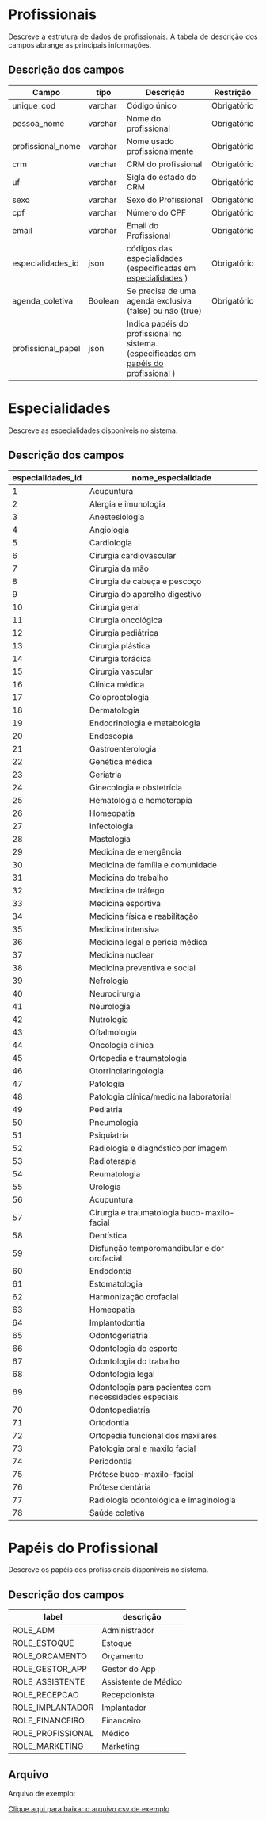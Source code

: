 # Profissionais

<p align="justify"> 
Descreve a estrutura de dados de profissionais. A tabela de descrição dos campos abrange as principais informações.
 </p>

 ## Descrição dos campos

| Campo                   |tipo  | Descrição                | Restrição |
|--------------------------|-|------------------------------|----|
| unique_cod            |varchar | Código único                 |Obrigatório |
| pessoa_nome           |varchar | Nome do profissional         |Obrigatório |
| profissional_nome     |varchar | Nome usado profissionalmente |Obrigatório |
| crm      |varchar | CRM do profissional          |Obrigatório |
| uf       |varchar | Sigla do estado do CRM       |Obrigatório | 
| sexo                  |varchar | Sexo do Profissional         |Obrigatório |
| cpf                   |varchar | Número do CPF                |Obrigatório |
| email                 |varchar | Email do Profissional        |Obrigatório |
| especialidades_id     |json | códigos das especialidades (especificadas em [especialidades](#especialidades) )      |Obrigatório |
| agenda_coletiva       |Boolean | Se precisa de uma agenda exclusiva (false) ou não (true) |Obrigatório |
| profissional_papel    | json   | Indica papéis do profissional no sistema. (especificadas em [papéis do profissional](#papéis-do-profissional) )    | |


# Especialidades
<p align="justify"> 
Descreve as especialidades disponíveis no sistema.
 </p>

 ## Descrição dos campos
 | especialidades_id |nome_especialidade  |
|--------------------------|-----------------|
1	|Acupuntura
2	|Alergia e imunologia
3	|Anestesiologia
4	|Angiologia
5	|Cardiologia
6	|Cirurgia cardiovascular
7	|Cirurgia da mão
8	|Cirurgia de cabeça e pescoço
9	|Cirurgia do aparelho digestivo
10	|Cirurgia geral
11	|Cirurgia oncológica
12	|Cirurgia pediátrica
13	|Cirurgia plástica
14	|Cirurgia torácica
15	|Cirurgia vascular
16	|Clínica médica
17	|Coloproctologia
18	|Dermatologia
19	|Endocrinologia e metabologia
20	|Endoscopia
21	|Gastroenterologia
22	|Genética médica
23	|Geriatria
24	|Ginecologia e obstetrícia
25	|Hematologia e hemoterapia
26	|Homeopatia
27	|Infectologia
28	|Mastologia
29	|Medicina de emergência
30	|Medicina de família e comunidade
31	|Medicina do trabalho
32	|Medicina de tráfego
33	|Medicina esportiva
34	|Medicina física e reabilitação
35	|Medicina intensiva
36	|Medicina legal e perícia médica
37	|Medicina nuclear
38	|Medicina preventiva e social
39	|Nefrologia
40	|Neurocirurgia
41	|Neurologia
42	|Nutrologia
43	|Oftalmologia
44	|Oncologia clínica
45	|Ortopedia e traumatologia
46	|Otorrinolaringologia
47	|Patologia
48	|Patologia clínica/medicina laboratorial
49	|Pediatria
50	|Pneumologia
51	|Psiquiatria
52	|Radiologia e diagnóstico por imagem
53	|Radioterapia
54	|Reumatologia
55	|Urologia
56	|Acupuntura
57	|Cirurgia e traumatologia buco-maxilo-facial
58	|Dentística
59	|Disfunção temporomandibular e dor orofacial
60	|Endodontia
61	|Estomatologia
62	|Harmonização orofacial
63	|Homeopatia
64	|Implantodontia
65	|Odontogeriatria
66	|Odontologia do esporte
67	|Odontologia do trabalho
68	|Odontologia legal
69	|Odontologia para pacientes com necessidades especiais
70	|Odontopediatria
71	|Ortodontia
72	|Ortopedia funcional dos maxilares
73	|Patologia oral e maxilo facial
74	|Periodontia
75	|Prótese buco-maxilo-facial
76	|Prótese dentária
77	|Radiologia odontológica e imaginologia
78	|Saúde coletiva

# Papéis do Profissional
<p align="justify"> 
Descreve os papéis dos profissionais disponíveis no sistema.
 </p>


## Descrição dos campos

 | label | descrição  |
|--------------------------|-----------------|
ROLE_ADM	|Administrador
ROLE_ESTOQUE	|Estoque
ROLE_ORCAMENTO	|Orçamento
ROLE_GESTOR_APP	|Gestor do App
ROLE_ASSISTENTE	|Assistente de Médico
ROLE_RECEPCAO	|Recepcionista
ROLE_IMPLANTADOR	|Implantador
ROLE_FINANCEIRO	|Financeiro
ROLE_PROFISSIONAL	|Médico
ROLE_MARKETING	|Marketing



## Arquivo
<p align="justify">Arquivo de exemplo:</p>

[Clique aqui para baixar o arquivo csv de exemplo](arquivos_exemplos/profissionais.csv ':ignore')